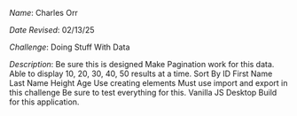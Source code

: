 *Name*: Charles Orr

*Date Revised*: 02/13/25

*Challenge*: Doing Stuff With Data

*Description*:
 Be sure this is designed
 Make Pagination work for this data.
 Able to display 10, 20, 30, 40, 50 results at a time.
 Sort By
  ID
  First Name
  Last Name
  Height
  Age
 Use creating elements
 Must use import and export in this challenge
 Be sure to test everything for this.
 Vanilla JS
 Desktop Build for this application.
